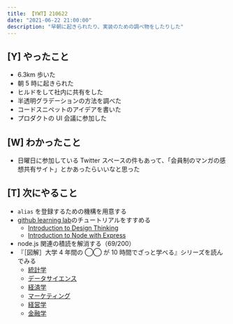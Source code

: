 ```yaml
---
title: 【YWT】210622
date: "2021-06-22 21:00:00"
description: "早朝に起きられたり、実装のための調べ物をしたりした"
---
```


## [Y] やったこと

- 6.3km 歩いた
- 朝 5 時に起きられた
- ヒルドをして社内に共有をした
- 半透明グラデーションの方法を調べた
- コードスニペットのアイデアを書いた
- プロダクトの UI 会議に参加した

## [W] わかったこと

- 日曜日に参加している Twitter スペースの件もあって、「会員制のマンガの感想共有サイト」とかあったらいいなと思った

## [T] 次にやること

- `alias` を登録するための機構を用意する
- [github learning lab](https://lab.github.com/githubtraining)のチュートリアルをすすめる
  - [Introduction to Design Thinking](https://lab.github.com/githubtraining/introduction-to-design-thinking)
  - [Introduction to Node with Express](https://lab.github.com/everydeveloper/introduction-to-node-with-express)
- node.js 関連の積読を解消する（69/200）
- 『［図解］大学 4 年間の ◯◯ が 10 時間でざっと学べる』シリーズを読んでみる
  - [統計学](https://www.amazon.co.jp/dp/B07PXB4NN9)
  - [データサイエンス](https://www.amazon.co.jp/dp/B07XNW3TQM)
  - [経済学](https://www.amazon.co.jp/dp/B01KNLFHH6)
  - [マーケティング](https://www.amazon.co.jp/dp/B07BNC2SV3)
  - [経営学](https://www.amazon.co.jp/dp/B071SKDF3L)
  - [金融学](https://www.amazon.co.jp/dp/B07BB6Z7FW)

<!-- https://twitter.com/camomile_cafe/status/1407322770908741632?s=20 -->
